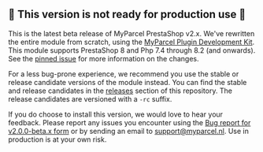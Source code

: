 ## 🚧 This version is not ready for production use 🚧

This is the latest beta release of MyParcel PrestaShop v2.x. We've rewritten the entire module from scratch, using the [MyParcel Plugin Development Kit]. This module supports PrestaShop 8 and Php 7.4 through 8.2 (and onwards). See the [pinned issue] for more information on the changes.

For a less bug-prone experience, we recommend you use the stable or release candidate versions of the module instead. You can find the stable and release candidates in the [releases] section of this repository. The release candidates are versioned with a `-rc` suffix.

If you do choose to install this version, we would love to hear your feedback. Please report any issues you encounter using the [Bug report for v2.0.0-beta.x form] or by sending an email to [support@myparcel.nl]. Use in production is at your own risk.

[Bug report for v2.0.0-beta.x form]: https://github.com/myparcelnl/prestashop/issues/new?labels=pdk&template=ZZ-BUG-REPORT-v2.yml
[MyParcel Plugin Development Kit]: https://developer.myparcel.nl/documentation/52.pdk/
[pinned issue]: https://github.com/myparcelnl/prestashop/issues/226
[releases]: https://github.com/myparcelnl/prestashop/releases
[support@myparcel.nl]: mailto:support@myparcel.nl
